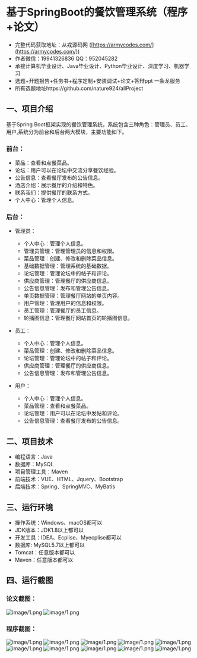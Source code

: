 基于SpringBoot的餐饮管理系统（程序+论文）
=
- 完整代码获取地址：从戎源码网 ([https://armycodes.com/](https://armycodes.com/))
- 作者微信：19941326836  QQ：952045282 
- 承接计算机毕业设计、Java毕业设计、Python毕业设计、深度学习、机器学习
- 选题+开题报告+任务书+程序定制+安装调试+论文+答辩ppt 一条龙服务
- 所有选题地址https://github.com/nature924/allProject

一、项目介绍
---
基于Spring Boot框架实现的餐饮管理系统，系统包含三种角色：管理员、员工、用户,系统分为前台和后台两大模块，主要功能如下。
### 前台：
- 菜品：查看和点餐菜品。
- 论坛：用户可以在论坛中交流分享餐饮经验。
- 公告信息：查看餐厅发布的公告信息。
- 酒店介绍：展示餐厅的介绍和特色。
- 联系我们：提供餐厅的联系方式。
- 个人中心：管理个人信息。

### 后台：
- 管理员：
  - 个人中心：管理个人信息。
  - 管理员管理：管理管理员的信息和权限。
  - 菜品管理：创建、修改和删除菜品信息。
  - 基础数据管理：管理系统的基础数据。
  - 论坛管理：管理论坛中的帖子和评论。
  - 供应商管理：管理餐厅的供应商信息。
  - 公告信息管理：发布和管理公告信息。
  - 单页数据管理：管理餐厅网站的单页内容。
  - 用户管理：管理用户的信息和权限。
  - 员工管理：管理餐厅的员工信息。
  - 轮播图信息：管理餐厅网站首页的轮播图信息。

- 员工：
  - 个人中心：管理个人信息。
  - 菜品管理：创建、修改和删除菜品信息。
  - 论坛管理：管理论坛中的帖子和评论。
  - 供应商管理：管理餐厅的供应商信息。
  - 公告信息管理：发布和管理公告信息。

- 用户：
  - 个人中心：管理个人信息。
  - 菜品管理：查看和点餐菜品。
  - 论坛管理：用户可以在论坛中发帖和评论。
  - 公告信息管理：查看餐厅发布的公告信息。




二、项目技术
---
- 编程语言：Java
- 数据库：MySQL
- 项目管理工具：Maven
- 前端技术：VUE、HTML、Jquery、Bootstrap
- 后端技术：Spring、SpringMVC、MyBatis

三、运行环境
---
- 操作系统：Windows、macOS都可以
- JDK版本：JDK1.8以上都可以
- 开发工具：IDEA、Ecplise、Myecplise都可以
- 数据库: MySQL5.7以上都可以
- Tomcat：任意版本都可以
- Maven：任意版本都可以

四、运行截图
---
### 论文截图：
![image/1.png](limage/1.png)
![image/1.png](limage/2.png)

### 程序截图：
![image/1.png](image/1.png)
![image/1.png](image/2.png)
![image/1.png](image/3.png)
![image/1.png](image/4.png)
![image/1.png](image/5.png)
![image/1.png](image/6.png)
![image/1.png](image/7.png)
![image/1.png](image/8.png)
![image/1.png](image/9.png)
![image/1.png](image/10.png)

